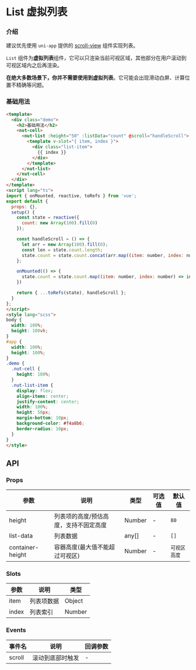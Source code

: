 # List 虚拟列表

### 介绍

建议优先使用 `uni-app` 提供的 [scroll-view](https://uniapp.dcloud.net.cn/component/scroll-view.html) 组件实现列表。

`List` 组件为**虚拟列表**组件，它可以只渲染当前可视区域，其他部分在用户滚动到可视区域内之后再渲染。

**在绝大多数场景下，你并不需要使用到虚拟列表**。它可能会出现滑动白屏、计算位置不精确等问题。

### 基础用法

```html
<template>
  <div class="demo">
    <h2>基础用法</h2>
    <nut-cell>
      <nut-list :height="50" :listData="count" @scroll="handleScroll">
        <template v-slot="{ item, index }">
          <div class="list-item">
            {{ index }}
          </div>
        </template>
      </nut-list>
    </nut-cell>
  </div>
</template>
<script lang="ts">
import { onMounted, reactive, toRefs } from 'vue';
export default {
  props: {},
  setup() {
    const state = reactive({
      count: new Array(100).fill(0)
    });

    const handleScroll = () => {
      let arr = new Array(100).fill(0);
      const len = state.count.length;
      state.count = state.count.concat(arr.map((item: number, index: number) => len + index + 1));
    };

    onMounted(() => {
      state.count = state.count.map((item: number, index: number) => index + 1);
    })

    return { ...toRefs(state), handleScroll };
  }
};
</script>
<style lang="scss">
body {
  width: 100%;
  height: 100vh;
}
#app {
  width: 100%;
  height: 100%;
}
.demo {
  .nut-cell {
    height: 100%;
  }
  .nut-list-item {
    display: flex;
    align-items: center;
    justify-content: center;
    width: 100%;
    height: 50px;
    margin-bottom: 10px;
    background-color: #f4a8b6;
    border-radius: 10px;
  }
}
</style>
```

## API

### Props

| 参数             | 说明                                 | 类型   | 可选值 | 默认值       |
|------------------|------------------------------------|--------|--------|--------------|
| height           | 列表项的高度/预估高度，支持不固定高度 | Number | -      | `80`         |
| list-data        | 列表数据                             | any[]  | -      | `[]`         |
| container-height | 容器高度(最大值不能超过可视区)       | Number | -      | `可视区高度` |

### Slots

| 参数  | 说明       | 类型   |
|-------|----------|--------|
| item  | 列表项数据 | Object |
| index | 列表索引   | Number |

### Events

| 事件名 | 说明             | 回调参数 |
|--------|----------------|----------|
| scroll | 滚动到底部时触发 | -        |
